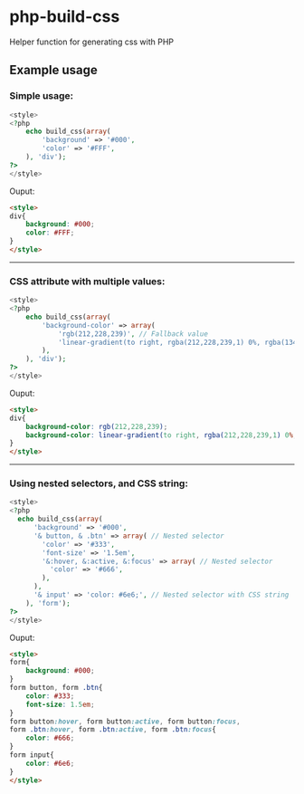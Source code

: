 # php-build-css
Helper function for generating css with PHP

## Example usage

### Simple usage:
```php
<style>
<?php
	echo build_css(array(
    	'background' => '#000',
        'color' => '#FFF',
    ), 'div');
?>
</style>
```
Ouput:
```html
<style>
div{
	background: #000;
	color: #FFF;
}
</style>
```
---
### CSS attribute with multiple values:
```php
<style>
<?php
	echo build_css(array(
    	'background-color' => array(
        	'rgb(212,228,239)', // Fallback value
        	'linear-gradient(to right, rgba(212,228,239,1) 0%, rgba(134,174,204,1) 100%)'
        ),
    ), 'div');
?>
</style>
```
Ouput:
```html
<style>
div{
	background-color: rgb(212,228,239);
	background-color: linear-gradient(to right, rgba(212,228,239,1) 0%, rgba(134,174,204,1) 100%);
}
</style>
```
---
### Using nested selectors, and CSS string:
```php
<style>
<?php
  echo build_css(array(
      'background' => '#000',
      '& button, & .btn' => array( // Nested selector
        'color' => '#333',
        'font-size' => '1.5em',
        '&:hover, &:active, &:focus' => array( // Nested selector
          'color' => '#666',
        ),
      ),
      '& input' => 'color: #6e6;', // Nested selector with CSS string
    ), 'form');
?>
</style>
```
Ouput:
```html
<style>
form{
	background: #000;
}
form button, form .btn{
	color: #333;
	font-size: 1.5em;
}
form button:hover, form button:active, form button:focus,
form .btn:hover, form .btn:active, form .btn:focus{
	color: #666;
}
form input{
	color: #6e6;
}
</style>
```